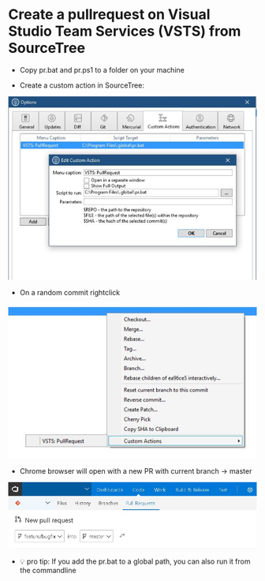 # Create a pullrequest on Visual Studio Team Services (VSTS) from SourceTree #

- Copy pr.bat and pr.ps1 to a folder on your machine

- Create a custom action in SourceTree:

![Sample](Screenshot1.jpg)

- On a random commit rightclick

![Sample](Screenshot2.jpg)

- Chrome browser will open with a new PR with current branch -> master

![Sample](Screenshot3.jpg)

- :bulb: pro tip: If you add the pr.bat to a global path, you can also run it from the commandline
